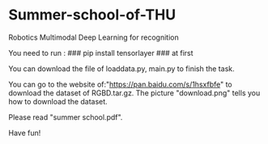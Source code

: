 # Summer-school-of-THU
Robotics Multimodal Deep Learning  for recognition

You need to run : ### pip install tensorlayer ### at first

You can download the file of loaddata.py, main.py to finish the task.

You can go to the website of:"https://pan.baidu.com/s/1hsxfbfe" to download the dataset of RGBD.tar.gz. The picture "download.png" tells you how to download the dataset.

Please read "summer school.pdf".

Have fun!
